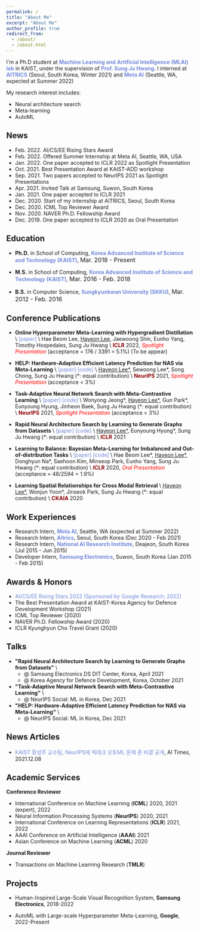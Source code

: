 ```yaml
---
permalink: /
title: "About Me"
excerpt: "About Me"
author_profile: true
redirect_from:
  - /about/
  - /about.html
---
```


I'm a Ph.D student at <a href="https://www.mlai-kaist.com/" style="color: #7289da; text-decoration:none">**Machine Learning and Artificial Intelligence (MLAI) lab**</a> in KAIST, under the supervision of <a href="http://www.sungjuhwang.com/" style="color: #7289da; text-decoration: none;">**Prof. Sung Ju Hwang**</a>. I interned at <a href="https://www.aitrics.com/" style="color: #7289da; text-decoration:none">**AITRICS**</a> (Seoul, South Korea, Winter 2021) and <a href="https://ai.facebook.com/" style="color: #7289da; text-decoration:none">**Meta AI**</a> (Seattle, WA, expected at Summer 2022)

My research interest includes:
- Neural architecture search
- Meta-learning
- AutoML

## News
- Feb. 2022. AI/CS/EE Rising Stars Award
- Feb. 2022. Offered Summer Internship at Meta AI, Seattle, WA, USA
- Jan. 2022. One paper accepted to ICLR 2022 as Spotlight Presentation
- Oct. 2021. Best Presentation Award at KAIST-ADD workshop
- Sep. 2021. Two papers accepted to NeurIPS 2021 as Spotlight Presentations
- Apr. 2021. Invited Talk at Samsung, Suwon, South Korea
- Jan. 2021. One paper accepted to ICLR 2021
- Dec. 2020. Start of my internship at AITRICS, Seoul, South Korea
- Dec. 2020. ICML Top Reviewer Award
- Nov. 2020. NAVER Ph.D. Fellowship Award
- Dec. 2019. One paper accepted to ICLR 2020 as Oral Presentation



## Education
- **Ph.D.** in School of Computing, <a href="https://www.kaist.ac.kr/en/" style="color: #7289da; text-decoration: none;">**Korea Advanced Institute of Science and Technology (KAIST)**</a>, <font size="3">Mar. 2018 - Present</font> 
  
- **M.S.** in School of Computing, <a href="https://www.kaist.ac.kr/en/" style="color: #7289da; text-decoration: none;">**Korea Advanced Institute of Science and Technology (KAIST)**</a>, <font size="3">Mar. 2016 - Feb. 2018</font> 

- **B.S.** in Computer Science, <a href="https://www.skku.edu/eng/" style="color: #7289da; text-decoration: none;">**Sungkyunkwan University (SKKU)**</a>, <font size="3">Mar. 2012 - Feb. 2016</font>


## Conference Publications
- **Online Hyperparameter Meta-Learning with Hypergradient Distillation** \\
<a href="https://arxiv.org/abs/2110.02508" style="color: #7289da; text-decoration: none;">[paper]</a> \\
Hae Beom Lee, <u>Hayeon Lee</u>, Jaewoong Shin, Eunho Yang, Timothy Hospedales, Sung Ju Hwang \\
<span style="color:darkred">**ICLR**</span> 2022, <span style="color:red">_Spotlight Presentation_</span> (acceptance = 176 / 3391 = 5.1%) (To be appear)

- **HELP: Hardware-Adaptive Efficient Latency Prediction for NAS via Meta-Learning** \\
<a href="https://arxiv.org/abs/2106.08630" style="color: #7289da; text-decoration: none;">[paper]</a>
<a href="https://github.com/HayeonLee/HELP" style="color: #7289da; text-decoration: none;">[code]</a> \\
<u>Hayeon Lee*</u>, Sewoong Lee\*, Song Chong, Sung Ju Hwang (\*: equal contribution) \\
<span style="color:darkred">**NeurIPS**</span> 2021, <span style="color:red">_Spotlight Presentation_</span> (acceptance < 3%)

- **Task-Adaptive Neural Network Search with Meta-Contrastive Learning** \\
<a href="https://arxiv.org/abs/2103.01495" style="color: #7289da; text-decoration: none;">[paper]</a>
<a href="https://github.com/wyjeong/TANS" style="color: #7289da; text-decoration: none;">[code]</a> \\
Wonyong Jeong\*, <u>Hayeon Lee*</u>, Gun Park\*, Eunyoung Hyung, Jinheon Baek, Sung Ju Hwang (\*: equal contribution) \\
<span style="color:darkred">**NeurIPS**</span> 2021, <span style="color:red">_Spotlight Presentation_</span> (acceptance < 3%) 

- **Rapid Neural Architecture Search by Learning to Generate Graphs from Datasets** \\
<a href="https://openreview.net/forum?id=rkQuFUmUOg3" style="color: #7289da; text-decoration: none;">[paper]</a>
<a href="https://github.com/HayeonLee/MetaD2A" style="color: #7289da; text-decoration: none;">[code]</a> \\
<u>Hayeon Lee*</u>, Eunyoung Hyung\*, Sung Ju Hwang (\*: equal contribution) \\
<span style="color:darkred">**ICLR**</span> 2021

- **Learning to Balance: Bayesian Meta-Learning for Imbalanced and Out-of-distribution Tasks** \\
<a href="https://openreview.net/pdf?id=rkeZIJBYvr" style="color: #7289da; text-decoration: none;">[paper]</a>
<a href="https://github.com/haebeom-lee/l2b" style="color: #7289da; text-decoration: none;">[code]</a> \\
Hae Beom Lee\*, <u>Hayeon Lee*</u>, Donghyun Na\*, Saehoon Kim, Minseop Park, Eunho Yang, Sung Ju Hwang (\*: equal contribution) \\
<span style="color:darkred">**ICLR**</span> 2020, <span style="color:red">_Oral Presentation_</span> (acceptance = 48/2594 = 1.9%)

- **Learning Spatial Relationships for Cross Modal Retrieval** \\
<u>Hayeon Lee*</u>, Wonjun Yoon\*, Jinseok Park, Sung Ju Hwang (\*: equal contribution) \\
<span style="color:darkred">**CKAIA**</span> 2020


## Work Experiences
- Research Intern, <a href="https://ai.facebook.com/" style="color: #7289da; text-decoration: none;">**Meta AI**</a>, Seattle, WA (expected at Summer 2022)  
- Research Intern, <a href="https://www.aitrics.com/" style="color: #7289da; text-decoration: none;">**Aitrics**</a>, Seoul, South Korea (Dec 2020 - Feb 2021)
- Research Intern, <a href="https://www.etri.re.kr/intro.html" style="color: #7289da; text-decoration: none;">**National AI Research Institute**</a>, Deajeon, South Korea (Jul 2015 - Jun 2015)
- Developer Intern, <a href="https://developer.samsung.com/" style="color: #7289da; text-decoration: none;">**Samsung Electronics**</a>, Suwon, South Korea (Jan 2015 - Feb 2015)


## Awards & Honors
- <a href="https://womentechstars.github.io/" style="color: #7289da; text-decoration: none;">AI/CS/EE Rising Stars 2022 (Sponsored by Google Research; 2022)</a>
- The Best Presentation Award at KAIST-Korea Agency for Defence Development Workshop (2021)
- ICML Top Reviewer (2020)
- NAVER Ph.D. Fellowship Award (2020)
- ICLR Kyunghyun Cho Travel Grant (2020)

## Talks
- **"Rapid Neural Architecture Search by Learning to Generate Graphs from Datasets"** \\
  - @ Samsung Electronics DS DIT Center, Korea, April 2021
  - @ Korea Agency for Defence Development, Korea, October 2021
- **"Task-Adaptive Neural Network Search with Meta-Contrastive Learning"** \\
  - @ NeurIPS Social: ML in Korea, Dec 2021
- **"HELP: Hardware-Adaptive Efficient Latency Prediction for NAS via Meta-Learning"** \\
  - @ NeurIPS Social: ML in Korea, Dec 2021


## News Articles
- <a href="http://www.aitimes.com/news/articleView.html?idxno=141860" style="color: #7289da; text-decoration: none;">KAIST 황성주 교수팀, NeurIPS에 빅테크 오토ML 문제 푼 비결 공개</a>, AI Times, 2021.12.08


## Academic Services
**Conference Reviewer**
- International Conference on Machine Learning (**ICML**) 2020, 2021 (expert), 2022
- Neural Information Processing Systems (**NeurIPS**) 2020, 2021
- International Conference on Learning Representations (**ICLR**) 2021, 2022
- AAAI Conference on Artificial Intelligence (**AAAI**) 2021
- Asian Conference on Machine Learning (**ACML**) 2020

**Journal Reviewer**
- Transactions on Machine Learning Research (**TMLR**)


## Projects
- Human-Inspired Large-Scale Visual Recognition System, **Samsung Electronics**, 2018-2022

- AutoML with Large-scale Hyperparameter Meta-Learning, **Google**, 2022-Present
